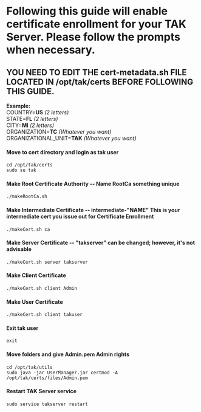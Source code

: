 # Following this guide will enable certificate enrollment for your TAK Server. Please follow the prompts when necessary.

## YOU NEED TO EDIT THE cert-metadata.sh FILE LOCATED IN /opt/tak/certs BEFORE FOLLOWING THIS GUIDE.

**Example:**  
COUNTRY=**US** *(2 letters)*  
STATE=**FL** *(2 letters)*  
CITY=**MI** *(2 letters)*  
ORGANIZATION=**TC** *(Whatever you want)*  
ORGANIZATIONAL_UNIT=**TAK** *(Whatever you want)*  

#### Move to cert directory and login as tak user
```
cd /opt/tak/certs
sudo su tak
```

#### Make Root Certificate Authority -- **Name RootCa something unique**
```
./makeRootCa.sh
```

#### Make Intermediate Certificate -- **intermediate-"NAME"** This is your intermediate cert you issue out for Certificate Enrollment
```
./makeCert.sh ca
```

#### Make Server Certificate -- **"takserver"** can be changed; however, it's not advisable
```
./makeCert.sh server takserver
```

#### Make Client Certificate
```
./makeCert.sh client Admin
```

#### Make User Certificate
```
./makeCert.sh client takuser
```

#### Exit tak user
```
exit
```

#### Move folders and give Admin.pem Admin rights
```
cd /opt/tak/utils
sudo java -jar UserManager.jar certmod -A /opt/tak/certs/files/Admin.pem
```

#### Restart TAK Server service
```
sudo service takserver restart
```
